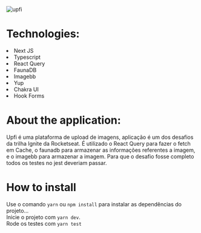![upfi](https://user-images.githubusercontent.com/55575751/149849340-7a3301f5-6c62-4168-9648-9147f9e4f209.gif)

<h1> Technologies: </h1>

<li> Next JS </li>
<li> Typescript </li>
<li> React Query</li>
<li> FaunaDB</li>
<li> Imagebb </li>
<li> Yup</li>
<li> Chakra UI</li>
<li> Hook Forms </li>

<h1>About the application: </h1>

<p>

Upfi é uma plataforma de upload de imagens, aplicação é um dos desafios da trilha Ignite da Rocketseat. É utilizado o React Query para fazer o fetch em Cache, o faunadb para armazenar as informações referentes a imagem, e o imagebb para armazenar a imagem. Para que o desafio fosse completo todos os testes no jest deveriam passar.

</p>

<h1> How to install </h1>
<p>

Use o comando `yarn` ou `npm install` para instalar as dependências do projeto...<br/>
Inicie o projeto com `yarn dev`.<br/>
Rode os testes com `yarn test`

</p>
